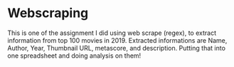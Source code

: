# Webscraping
This is one of the assignment I did using web scrape (regex), to extract information from top 100 movies in 2019. Extracted informations are Name, Author, Year, Thumbnail URL, metascore, and description. Putting that into one spreadsheet and doing analysis on them!
